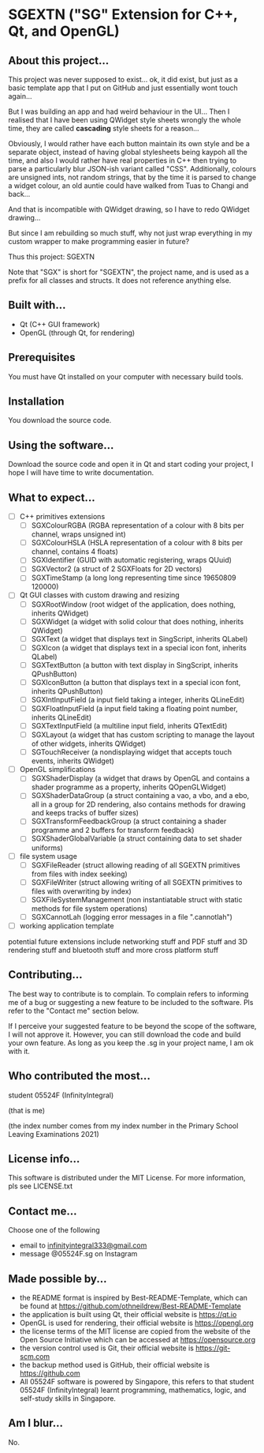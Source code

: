# SGEXTN ("SG" Extension for C++, Qt, and OpenGL)

## About this project...
This project was never supposed to exist... ok, it did exist, but just as a basic template app that I put on GitHub and just essentially wont touch again...

But I was building an app and had weird behaviour in the UI... Then I realised that I have been using QWidget style sheets wrongly the whole time, they are called **cascading** style sheets for a reason...

Obviously, I would rather have each button maintain its own style and be a separate object, instead of having global stylesheets being kaypoh all the time, and also I would rather have real properties in C++ then trying to parse a particularly blur JSON-ish variant called "CSS". Additionally, colours are unsigned ints, not random strings, that by the time it is parsed to change a widget colour, an old auntie could have walked from Tuas to Changi and back...

And that is incompatible with QWidget drawing, so I have to redo QWidget drawing...

But since I am rebuilding so much stuff, why not just wrap everything in my custom wrapper to make programming easier in future?

Thus this project: SGEXTN

Note that "SGX" is short for "SGEXTN", the project name, and is used as a prefix for all classes and structs. It does not reference anything else.

## Built with...
- Qt (C++ GUI framework)
- OpenGL (through Qt, for rendering)

## Prerequisites
You must have Qt installed on your computer with necessary build tools.

## Installation
You download the source code.

## Using the software...
Download the source code and open it in Qt and start coding your project, I hope I will have time to write documentation.

## What to expect...
- [ ] C++ primitives extensions
	- [ ] SGXColourRGBA (RGBA representation of a colour with 8 bits per channel, wraps unsigned int)
	- [ ] SGXColourHSLA (HSLA representation of a colour with 8 bits per channel, contains 4 floats)
	- [ ] SGXIdentifier (GUID with automatic registering, wraps QUuid)
	- [ ] SGXVector2 (a struct of 2 SGXFloats for 2D vectors)
	- [ ] SGXTimeStamp (a long long representing time since 19650809 120000)
- [ ] Qt GUI classes with custom drawing and resizing
     - [ ] SGXRootWindow (root widget of the application, does nothing, inherits QWidget)
     - [ ] SGXWidget (a widget with solid colour that does nothing, inherits QWidget)
	- [ ] SGXText (a widget that displays text in SingScript, inherits QLabel)
	- [ ] SGXIcon (a widget that displays text in a special icon font, inherits QLabel)
	- [ ] SGXTextButton (a button with text display in SingScript, inherits QPushButton)
	- [ ] SGXIconButton (a button that displays text in a special icon font, inherits QPushButton)
	- [ ] SGXIntInputField (a input field taking a integer, inherits QLineEdit)
	- [ ] SGXFloatInputField (a input field taking a floating point number, inherits QLineEdit)
	- [ ] SGXTextInputField (a multiline input field, inherits QTextEdit)
	- [ ] SGXLayout (a widget that has custom scripting to manage the layout of other widgets, inherits QWidget)
	- [ ] SGTouchReceiver (a nondisplaying widget that accepts touch events, inherits QWidget)
- [ ] OpenGL simplifications
     - [ ] SGXShaderDisplay (a widget that draws by OpenGL and contains a shader programme as a property, inherits QOpenGLWidget)
     - [ ] SGXShaderDataGroup (a struct containing a vao, a vbo, and a ebo, all in a group for 2D rendering, also contains methods for drawing and keeps tracks of buffer sizes)
	- [ ] SGXTransformFeedbackGroup (a struct containing a shader programme and 2 buffers for transform feedback)
	- [ ] SGXShaderGlobalVariable (a struct containing data to set shader uniforms)
- [ ] file system usage
     - [ ] SGXFileReader (struct allowing reading of all SGEXTN primitives from files with index seeking)
	- [ ] SGXFileWriter (struct allowing writing of all SGEXTN primitives to files with overwriting by index)
	- [ ] SGXFileSystemManagement (non instantiatable struct with static methods for file system operations)
	- [ ] SGXCannotLah (logging error messages in a file ".cannotlah")
- [ ] working application template

potential future extensions include networking stuff and PDF stuff and 3D rendering stuff and bluetooth stuff and more cross platform stuff

## Contributing...
The best way to contribute is to complain. To complain refers to informing me of a bug or suggesting a new feature to be included to the software. Pls refer to the "Contact me" section below.

If I perceive your suggested feature to be beyond the scope of the software, I will not approve it. However, you can still download the code and build your own feature. As long as you keep the .sg in your project name, I am ok with it.

## Who contributed the most...
student 05524F (InfinityIntegral)

(that is me)

(the index number comes from my index number in the Primary School Leaving Examinations 2021)

## License info...
This software is distributed under the MIT License. For more information, pls see LICENSE.txt

## Contact me...
Choose one of the following
- email to infinityintegral333@gmail.com
- message @05524F.sg on Instagram

## Made possible by...
- the README format is inspired by Best-README-Template, which can be found at https://github.com/othneildrew/Best-README-Template
- the application is built using Qt, their official website is https://qt.io
- OpenGL is used for rendering, their official website is https://opengl.org
- the license terms of the MIT license are copied from the website of the Open Source Initiative which can be accessed at https://opensource.org
- the version control used is Git, their official website is https://git-scm.com
- the backup method used is GitHub, their official website is https://github.com
- All 05524F software is powered by Singapore, this refers to that student 05524F (InfinityIntegral) learnt programming, mathematics, logic, and self-study skills in Singapore.

## Am I blur...
No.
